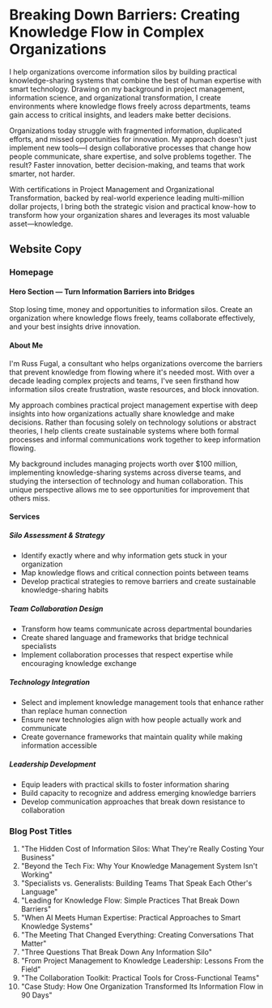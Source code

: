 # Breaking Down Barriers: Creating Knowledge Flow in Complex Organizations

I help organizations overcome information silos by building practical knowledge-sharing systems that combine the best of human expertise with smart technology. Drawing on my background in project management, information science, and organizational transformation, I create environments where knowledge flows freely across departments, teams gain access to critical insights, and leaders make better decisions.

Organizations today struggle with fragmented information, duplicated efforts, and missed opportunities for innovation. My approach doesn't just implement new tools—I design collaborative processes that change how people communicate, share expertise, and solve problems together. The result? Faster innovation, better decision-making, and teams that work smarter, not harder.

With certifications in Project Management and Organizational Transformation, backed by real-world experience leading multi-million dollar projects, I bring both the strategic vision and practical know-how to transform how your organization shares and leverages its most valuable asset—knowledge.

## Website Copy

### Homepage

#### Hero Section — **Turn Information Barriers into Bridges**

Stop losing time, money and opportunities to information silos. Create an organization where knowledge flows freely, teams collaborate effectively, and your best insights drive innovation.

#### About Me

I'm Russ Fugal, a consultant who helps organizations overcome the barriers that prevent knowledge from flowing where it's needed most. With over a decade leading complex projects and teams, I've seen firsthand how information silos create frustration, waste resources, and block innovation.

My approach combines practical project management expertise with deep insights into how organizations actually share knowledge and make decisions. Rather than focusing solely on technology solutions or abstract theories, I help clients create sustainable systems where both formal processes and informal communications work together to keep information flowing.

My background includes managing projects worth over $100 million, implementing knowledge-sharing systems across diverse teams, and studying the intersection of technology and human collaboration. This unique perspective allows me to see opportunities for improvement that others miss.

#### Services

##### **Silo Assessment & Strategy**

- Identify exactly where and why information gets stuck in your organization
- Map knowledge flows and critical connection points between teams
- Develop practical strategies to remove barriers and create sustainable knowledge-sharing habits

##### **Team Collaboration Design**

- Transform how teams communicate across departmental boundaries
- Create shared language and frameworks that bridge technical specialists
- Implement collaboration processes that respect expertise while encouraging knowledge exchange

##### **Technology Integration**

- Select and implement knowledge management tools that enhance rather than replace human connection
- Ensure new technologies align with how people actually work and communicate
- Create governance frameworks that maintain quality while making information accessible

##### **Leadership Development**

- Equip leaders with practical skills to foster information sharing
- Build capacity to recognize and address emerging knowledge barriers
- Develop communication approaches that break down resistance to collaboration

### Blog Post Titles

1. "The Hidden Cost of Information Silos: What They're Really Costing Your Business"
2. "Beyond the Tech Fix: Why Your Knowledge Management System Isn't Working"
3. "Specialists vs. Generalists: Building Teams That Speak Each Other's Language"
4. "Leading for Knowledge Flow: Simple Practices That Break Down Barriers"
5. "When AI Meets Human Expertise: Practical Approaches to Smart Knowledge Systems"
6. "The Meeting That Changed Everything: Creating Conversations That Matter"
7. "Three Questions That Break Down Any Information Silo"
8. "From Project Management to Knowledge Leadership: Lessons From the Field"
9. "The Collaboration Toolkit: Practical Tools for Cross-Functional Teams"
10. "Case Study: How One Organization Transformed Its Information Flow in 90 Days"
